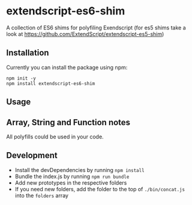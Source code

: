 # extendscript-es6-shim
A collection of ES6 shims for polyfiling Exendscript (for es5 shims take a look at https://github.com/ExtendScript/extendscript-es5-shim)

## Installation  

Currently you can install the package using npm:  
    
    npm init -y
    npm install extendscript-es6-shim

## Usage

## Array, String and Function notes
All polyfills could be used in your code.

<!-- ## Object notes
Because it is impossible to emulate property descriptors in ES3 engine, the following functions are just a mocks and you should avoid to use them in your code if it is possible, only shim thirdparty libraries:
	
### defineProperty, defineProperties
Supports only **_data descriptor_**. **_Writable_**, **_enumerable_** and **_configurable_** properties of descriptor are ignored. If you try to define **_set_** or **_get_** propperty this methods will throw an error. 

### getOwnPropertyDescriptor
Supports only **_data descriptor_**. **_Configurable_** property of descriptor is always **TRUE**. **_Enumerable_** and  **_writable_** properties of descriptor will be always **TRUE** on user defined objects, but may vary on build in. 

### freeze, preventExtensions, seal
Only validate input parameter and return input if it is an object.

### isExtensible, isFrozen, isSealed
Validates input and returns **TRUE, FALSE, FALSE, respectively** if input parametr is an object.


**These functions you can use in your code:**

### create
Support of property descriptor is in the same level as in _**defineProperty**_. Although, you can use this function in your code like this:

```js
var obj1 = {a : 1};
var obj2 = Object.create(obj1, {b : {value : 2}});
```

or like that:

```js
var obj1 = {a : 1};
var obj2 = Object.create(obj1);
obj2.b = 2;
```


### getOwnPropertyNames
This function uses reflection interface, that ExtendScript provides (see JavaScript Tools Guide), to get own properties of an object (enumerable or not). But ther is no guarantee that the order of enumeration will be the same as in _for in loop_.
	
### keys
Use _for in loop_ along with _hasOwnProperty_ function to get own enumerable properties in object.

### getPrototypeOf
Use build in `__proto__` property as return value.   -->

## Development  

- Install the devDependencies by running `npm install`
- Bundle the index.js by running `npm run bundle`
- Add new prototypes in the respective folders
- If you need new folders, add the folder to the top of `./bin/concat.js` into the `folders` array




